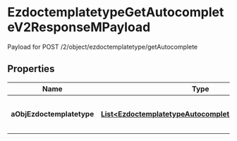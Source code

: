 

# EzdoctemplatetypeGetAutocompleteV2ResponseMPayload

Payload for POST /2/object/ezdoctemplatetype/getAutocomplete

## Properties

| Name | Type | Description | Notes |
|------------ | ------------- | ------------- | -------------|
|**aObjEzdoctemplatetype** | [**List&lt;EzdoctemplatetypeAutocompleteElementResponse&gt;**](EzdoctemplatetypeAutocompleteElementResponse.md) | An array of Ezdoctemplatetype autocomplete element response. |  |



